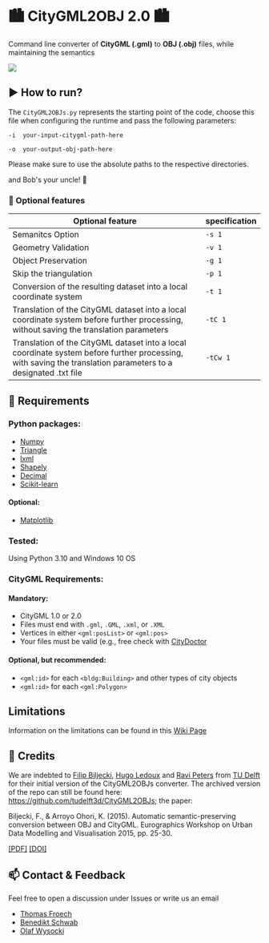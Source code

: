 # :cityscape: CityGML2OBJ 2.0 :cityscape:
Command line converter of **CityGML (.gml)** to **OBJ (.obj)** files, while maintaining the semantics 

![](https://github.com/tum-gis/CityGML2OBJv2/blob/main/citygmltoobj2small.gif)

## :arrow_forward: How to run?
The `CityGML2OBJs.py` represents the starting point of the code, choose this file when configuring the runtime and pass the following parameters:

  `-i  your-input-citygml-path-here` 
  
  `-o  your-output-obj-path-here` 

Please make sure to use the absolute paths to the respective directories.

and Bob's your uncle! :construction_worker:

### :wrench: Optional features

| Optional feature | specification |
| -------- | -------- |
| Semanitcs Option|`-s 1`|
| Geometry Validation | `-v 1`|
| Object Preservation | `-g 1`|
| Skip the triangulation | `-p 1`|
| Conversion of the resulting dataset into a local coordinate system | `-t 1`|
| Translation of the CityGML dataset into a local coordinate system before further processing, without saving the translation parameters|`-tC 1`|
| Translation of the CityGML dataset into a local coordinate system before further processing, with saving the translation parameters to a designated .txt file|`-tCw 1`|


## :page_with_curl: Requirements

### Python packages:

+ [Numpy](http://docs.scipy.org/doc/numpy/user/install.html) 
+ [Triangle](http://dzhelil.info/triangle/)
+ [lxml](http://lxml.de)
+ [Shapely](https://github.com/Toblerity/Shapely)
+ [Decimal](https://docs.python.org/3/library/decimal.html)
+ [Scikit-learn](https://scikit-learn.org/stable/)
  
#### Optional:

+ [Matplotlib](http://matplotlib.org/users/installing.html)

### Tested:

Using Python 3.10 and Windows 10 OS

### CityGML Requirements:

#### Mandatory:

+ CityGML 1.0 or 2.0
+ Files must end with `.gml`, `.GML`, `.xml`, or `.XML`
+ Vertices in either `<gml:posList>` or `<gml:pos>`
+ Your files must be valid (e.g., free check with [CityDoctor](https://transfer.hft-stuttgart.de/gitlab/citydoctor/citydoctor2)

#### Optional, but recommended:

+ `<gml:id>` for each `<bldg:Building>` and other types of city objects
+ `<gml:id>` for each `<gml:Polygon>`

 
## Limitations

Information on the limitations can be found in this [Wiki Page](https://github.com/tum-gis/citygml2obj-2.0/wiki/Limitations) 

## :handshake: Credits
We are indebted to [Filip Biljecki](https://github.com/fbiljecki), [Hugo Ledoux](https://github.com/hugoledoux) and [Ravi Peters](https://github.com/Ylannl) from [TU Delft](https://github.com/tudelft3d) for their initial version of the CityGML2OBJs converter. The archived version of the repo can still be found here: https://github.com/tudelft3d/CityGML2OBJs; the paper: 

Biljecki, F., & Arroyo Ohori, K. (2015). Automatic semantic-preserving conversion between OBJ and CityGML. Eurographics Workshop on Urban Data Modelling and Visualisation 2015, pp. 25-30.

[[PDF]](https://filipbiljecki.com/publications/2015_udmv_citygml_obj.pdf) [[DOI]](http://doi.org/10.2312/udmv.20151345)

## :mailbox: Contact & Feedback

Feel free to open a discussion under Issues or write us an email

- [Thomas Froech](thomas.froech@tum.de)
- [Benedikt Schwab](benedikt.schwab@tum.de) 
- [Olaf Wysocki](olaf.wysocki@tum.de)
